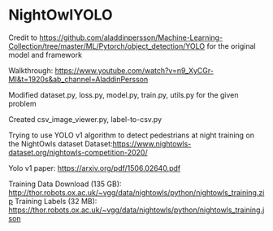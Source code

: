 # NightOwlYOLO

Credit to https://github.com/aladdinpersson/Machine-Learning-Collection/tree/master/ML/Pytorch/object_detection/YOLO
for the original model and framework


Walkthrough: https://www.youtube.com/watch?v=n9_XyCGr-MI&t=1920s&ab_channel=AladdinPersson


Modified dataset.py, loss.py, model.py, train.py, utils.py for the given problem

Created csv_image_viewer.py, label-to-csv.py


Trying to use YOLO v1 algorithm to detect pedestrians at night training on the NightOwls dataset
Dataset:https://www.nightowls-dataset.org/nightowls-competition-2020/


Yolo v1 paper: https://arxiv.org/pdf/1506.02640.pdf

Training Data Download (135 GB): http://thor.robots.ox.ac.uk/~vgg/data/nightowls/python/nightowls_training.zip
Training Labels (32 MB): https://thor.robots.ox.ac.uk/~vgg/data/nightowls/python/nightowls_training.json
